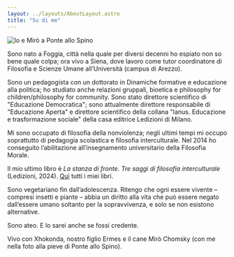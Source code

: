 ```yaml
---
layout: ../layouts/AboutLayout.astro
title: "Su di me"
---
```

![Io e Mirò a Ponte allo Spino](/images/ponte-allo-spino.jpg)

Sono nato a Foggia, città nella quale per diversi decenni ho espiato non so bene quale colpa; ora vivo a Siena, dove lavoro come tutor coordinatore di Filosofia e Scienze Umane all’Università (campus di Arezzo).

Sono un pedagogista con un dottorato in Dinamiche formative e educazione alla politica; ho studiato anche relazioni gruppali, bioetica e philosophy for children/philosophy for community. Sono stato direttore scientifico di "Educazione Democratica"; sono attualmente direttore responsabile di "Educazione Aperta" e direttore scientifico della collana "Ianus. Educazione e trasformazione sociale" della casa editrice Ledizioni di Milano.

Mi sono occupato di filosofia della nonviolenza; negli ultimi tempi mi occupo soprattutto di pedagogia scolastica e filosofia interculturale. Nel 2014 ho conseguito l’abilitazione all’insegnamento universitario della Filosofia Morale.

Il mio ultimo libro è *La stanza di fronte. Tre saggi di filosofia interculturale* (Ledizioni, 2024). [Qui](/libri.md) tutti i miei libri.

Sono vegetariano fin dall’adolescenza. Ritengo che ogni essere vivente – compresi insetti e piante – abbia un diritto alla vita che può essere negato dall’essere umano soltanto per la sopravvivenza, e solo se non esistono alternative.

Sono ateo. E lo sarei anche se fossi credente.

Vivo con Xhokonda, nostro figlio Ermes e il cane Mirò Chomsky (con me nella foto alla pieve di Ponte allo Spino).

 
